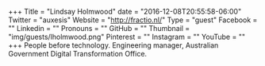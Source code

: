 +++
Title = "Lindsay Holmwood"
date = "2016-12-08T20:55:58-06:00"
Twitter = "auxesis"
Website = "http://fractio.nl/"
Type = "guest"
Facebook = ""
Linkedin = ""
Pronouns = ""
GitHub = ""
Thumbnail = "img/guests/lholmwood.png"
Pinterest = ""
Instagram = ""
YouTube = ""
+++
People before technology. Engineering manager, Australian Government Digital Transformation Office.

